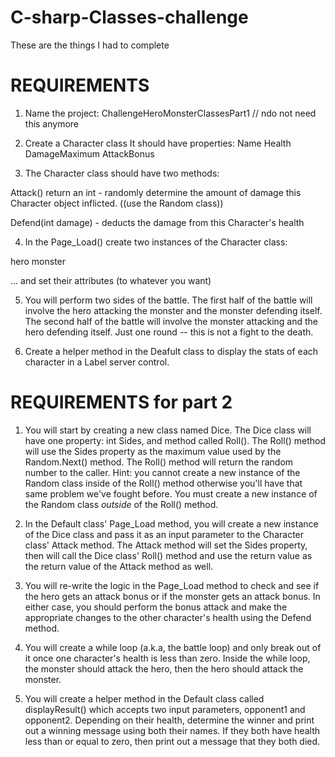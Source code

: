 # C-sharp-Classes-challenge


These are the things I had to complete 

REQUIREMENTS
=============

1. Name the project: ChallengeHeroMonsterClassesPart1 // ndo not need this anymore 

2. Create a Character class
It should have properties:
Name
Health
DamageMaximum
AttackBonus

3. The Character class should have two methods:

Attack() return an int - randomly determine the amount of damage this Character object inflicted.
((use the Random class))

Defend(int damage) - deducts the damage from this Character's health

4.  In the Page_Load() create two instances of the Character class: 

hero
monster

... and set their attributes (to whatever you want)

5.  You will perform two sides of the battle.  The first half of the battle will involve the hero attacking the monster and the monster defending itself.  The second half of the battle will involve the monster attacking and the hero defending itself.  Just one round -- this is not a fight to the death.

6.  Create a helper method in the Deafult class to display the stats of each character in a Label server control.


REQUIREMENTS for part 2
============

1.  You will start by creating a new class named Dice.  The Dice class will have one property: int Sides, and method called Roll().  The Roll() method will use the Sides property as the maximum value used by the Random.Next() method.  The Roll() method will return the random number to the caller.  Hint: you cannot create a new instance of the Random class inside of the Roll() method otherwise you'll have that same problem we've fought before.  You must create a new instance of the Random class *outside* of the Roll() method.

2.  In the Default class' Page_Load method, you will create a new instance of the Dice class and pass it as an input parameter to the Character class' Attack method.  The Attack method will set the Sides property, then will call the Dice class' Roll() method and use the return value as the return value of the Attack method as well.

3.  You will re-write the logic in the Page_Load method to check and see if the hero gets an attack bonus or if the monster gets an attack bonus.  In either case, you should perform the bonus attack and make the appropriate changes to the other character's health using the Defend method.

4.  You will create a while loop (a.k.a, the battle loop) and only break out of it once one character's health is less than zero.  Inside the while loop, the monster should attack the hero, then the hero should attack the monster.

5.  You will create a helper method in the Default class called displayResult() which accepts two input parameters, opponent1 and opponent2.  Depending on their health, determine the winner and print out a winning message using both their names.  If they both have health less than or equal to zero, then print out a message that they both died.





